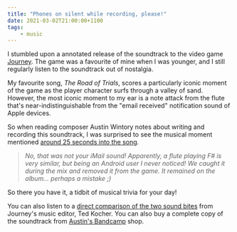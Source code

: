 ```yaml
---
title: "Phones on silent while recording, please!"
date: 2021-03-02T21:00:00+1100
tags:
    - music
---
```


I stumbled upon a annotated release of the soundtrack to the video game [Journey](<https://en.wikipedia.org/wiki/Journey_(2012_video_game)>). The game was a favourite of mine when I was younger, and I still regularly listen to the soundtrack out of nostalgia.

<!--more-->

My favourite song, _The Road of Trials_, scores a particularly iconic moment of the game as the player character surfs through a valley of sand. However, the most iconic moment to my ear is a note attack from the flute that's near-indistinguishable from the "email received" notification sound of Apple devices.

So when reading composer Austin Wintory notes about writing and recording this soundtrack, I was surprised to see the musical moment mentioned [around 25 seconds into the song](https://www.youtube.com/watch?t=995&v=AAw87rrzBhY).

> _No, that was not your iMail sound! Apparently, a flute playing F# is very similar, but being an Android user I never noticed! We caught it during the mix and removed it from the game. It remained on the album... perhaps a mistake ;)_

So there you have it, a tidbit of musical trivia for your day!

You can also listen to a [direct comparison of the two sound bites](https://www.youtube.com/watch?t=995&v=AAw87rrzBhY) from Journey's music editor, Ted Kocher. You can also buy a complete copy of the soundtrack from [Austin's Bandcamp](https://austinwintory.bandcamp.com/album/journey) shop.
